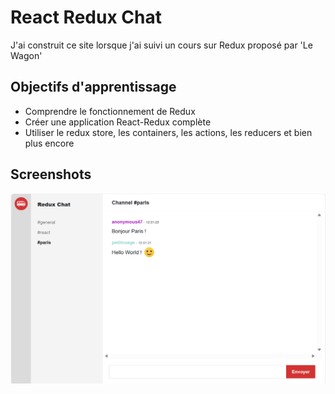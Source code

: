 # React Redux Chat

J'ai construit ce site lorsque j'ai suivi un cours sur Redux proposé par 'Le Wagon'


## Objectifs d'apprentissage

- Comprendre le fonctionnement de Redux
- Créer une application React-Redux complète
- Utiliser le redux store, les containers, les actions, les reducers et bien plus encore


## Screenshots

![Screenshot](src/assets/images/05_redux_screenshot.png)
